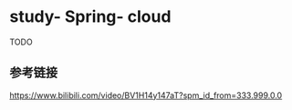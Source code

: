 # study- Spring- cloud #
TODO



## 参考链接



https://www.bilibili.com/video/BV1H14y147aT?spm_id_from=333.999.0.0